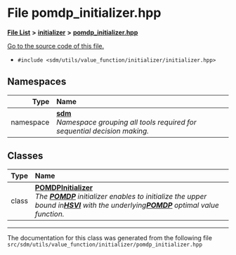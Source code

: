 
# File pomdp\_initializer.hpp

<link rel="stylesheet" href="https://cdnjs.cloudflare.com/ajax/libs/KaTeX/0.5.1/katex.min.css">
<link rel="stylesheet" href="https://cdn.jsdelivr.net/github-markdown-css/2.2.1/github-markdown.css"/>



[**File List**](files.md) **>** [**initializer**](dir_8f297180fb36cffec7cf6cc452bb4d2e.md) **>** [**pomdp\_initializer.hpp**](pomdp__initializer_8hpp.md)

[Go to the source code of this file.](pomdp__initializer_8hpp_source.md)



* `#include <sdm/utils/value_function/initializer/initializer.hpp>`









## Namespaces

| Type | Name |
| ---: | :--- |
| namespace | [**sdm**](namespacesdm.md) <br>_Namespace grouping all tools required for sequential decision making._  |

## Classes

| Type | Name |
| ---: | :--- |
| class | [**POMDPInitializer**](classsdm_1_1POMDPInitializer.md) <br>_The_ [_**POMDP**_](classsdm_1_1POMDP.md) _initializer enables to initialize the upper bound in_[_**HSVI**_](classsdm_1_1HSVI.md) _with the underlying_[_**POMDP**_](classsdm_1_1POMDP.md) _optimal value function._ |














------------------------------
The documentation for this class was generated from the following file `src/sdm/utils/value_function/initializer/pomdp_initializer.hpp`